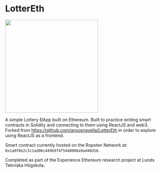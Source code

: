 # LotterEth

<img src="https://i.imgur.com/wBgCYID.jpeg" height="300">

A simple Lottery ÐApp built on Ethereum. Built to practice writing smart contracts in Solidity and connecting to them using ReactJS and web3. Forked from https://github.com/anoopravella/LotterEth in order to explore using ReactJS as a frontend.

Smart contract currently hosted on the Ropsten Network at: `0x1a0f0e2c3c1ad06c449b9f4f5448060a9ad48d16`.

Completed as part of the Experience Ethereum research project at Lunds Tekniska Högskola.
